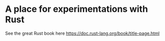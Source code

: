 # A place for experimentations with Rust

See the great Rust book here https://doc.rust-lang.org/book/title-page.html
